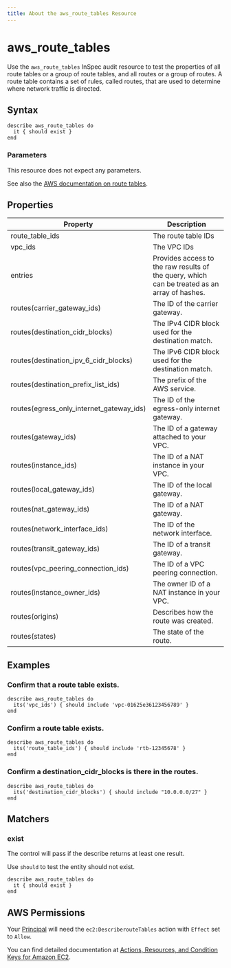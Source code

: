 ```yaml
---
title: About the aws_route_tables Resource
---
```


# aws\_route\_tables

Use the `aws_route_tables` InSpec audit resource to test the properties of all route tables or a group of route tables, and all routes or a group of routes. A route table contains a set of rules, called routes, that are used to determine where network traffic is directed.

## Syntax

    describe aws_route_tables do
      it { should exist }
    end

### Parameters

This resource does not expect any parameters.

See also the [AWS documentation on route tables](https://docs.aws.amazon.com/AWSCloudFormation/latest/UserGuide/aws-resource-ec2-route-table.html).

## Properties

|Property          | Description|
| ---              | --- |
|route\_table\_ids | The route table IDs |
|vpc\_ids          | The VPC IDs |
|entries           | Provides access to the raw results of the query, which can be treated as an array of hashes. |
| routes(carrier\_gateway\_ids) | The ID of the carrier gateway. |
| routes(destination\_cidr\_blocks) | The IPv4 CIDR block used for the destination match. |
| routes(destination\_ipv\_6\_cidr\_blocks) | The IPv6 CIDR block used for the destination match. |
| routes(destination\_prefix\_list\_ids) | The prefix of the AWS service. |
| routes(egress\_only\_internet\_gateway\_ids) | The ID of the egress-only internet gateway. |
| routes(gateway\_ids) | The ID of a gateway attached to your VPC. |
| routes(instance\_ids) | The ID of a NAT instance in your VPC. |
| routes(local\_gateway\_ids) | The ID of the local gateway. |
| routes(nat\_gateway\_ids) | The ID of a NAT gateway. |
| routes(network\_interface\_ids) | The ID of the network interface. |
| routes(transit\_gateway\_ids) | The ID of a transit gateway. |
| routes(vpc\_peering\_connection\_ids) | The ID of a VPC peering connection. |
| routes(instance\_owner\_ids) | The owner ID of a NAT instance in your VPC. |
| routes(origins) | Describes how the route was created. |
| routes(states) | The state of the route. |

## Examples

### Confirm that a route table exists.

    describe aws_route_tables do
      its('vpc_ids') { should include 'vpc-01625e36123456789' }
    end

### Confirm a route table exists.

    describe aws_route_tables do
      its('route_table_ids') { should include 'rtb-12345678' }
    end

### Confirm a destination_cidr_blocks is there in the routes.

    describe aws_route_tables do
      its('destination_cidr_blocks') { should include "10.0.0.0/27" }
    end


## Matchers

### exist

The control will pass if the describe returns at least one result.

Use `should` to test the entity should not exist.

    describe aws_route_tables do
      it { should exist }
    end

## AWS Permissions

Your [Principal](https://docs.aws.amazon.com/IAM/latest/UserGuide/intro-structure.html#intro-structure-principal) will need the `ec2:DescriberouteTables` action with `Effect` set to `Allow`.

You can find detailed documentation at [Actions, Resources, and Condition Keys for Amazon EC2](https://docs.aws.amazon.com/IAM/latest/UserGuide/list_amazonec2.html).
